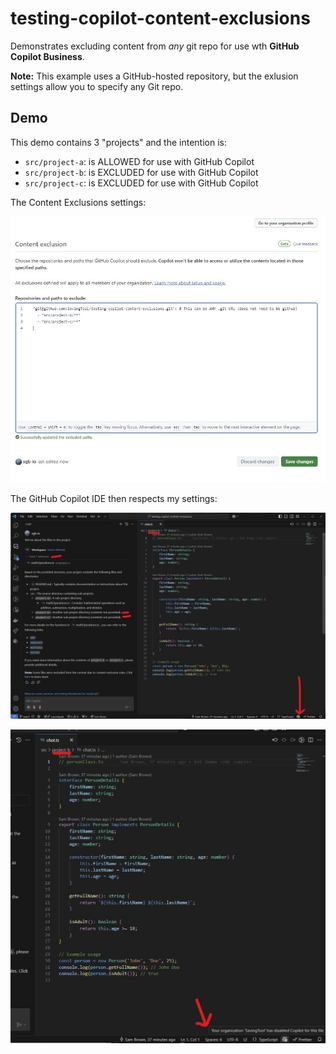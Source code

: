# testing-copilot-content-exclusions

Demonstrates excluding content from _any_ git repo for use wth **GitHub Copilot Business**.

**Note:** This example uses a GitHub-hosted repository, but the exlusion settings allow you to specify any Git repo.

## Demo

This demo contains 3 "projects" and the intention is:

- `src/project-a`: is ALLOWED for use with GitHub Copilot
- `src/project-b`: is EXCLUDED for use with GitHub Copilot
- `src/project-c`: is EXCLUDED for use with GitHub Copilot

The Content Exclusions settings:

![Content Exclusion Settings](content-exclusions-yaml.jpg)

The GitHub Copilot IDE then respects my settings:

![Content Exclusions Applied (1)](content-exclusions-applied.jpg)

![Content Exclusions Applied (2)](content-exclusions-applied-2.jpg)
